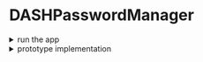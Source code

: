 # DASHPasswordManager

<details>
<summary markdown="span">run the app</summary>
	
- run inside your browser:
	-
	- you need a terminal or an IDE like webstom, where you have opened to projekt directory
	- cd passwordmanager/
	- npm install
	- ionic serve
	
- run on your phone (only android is considered now):
	-
	- you need to have a working android studio environment on your pc
	- you need a terminal or an IDE like webstom, where you have opened to projekt directory
	- cd passwordmanager/
	- npm install (if you dont have done it before)
	- ionic build
	- add in capacitor.config.json path of android studio like: "linuxAndroidStudioPath": "/snap/android-studio/current/android-studio/bin/studio.sh",
	- ionic cap add android
	- ionic cap open android
	- then android studio will be open and you can start the app on your device or emulator of choice

</details>

<details>
<summary markdown="span">prototype implementation</summary>
	
 - out of scope:
	 - 
	 - sharing passwords. (asymmetric cryptography)
	 - local storage of passwords
	 - fancy user-functionalities (for example, 20-character password without special characters.)
 - what we implement:
	 - 
	 - store Passwords in Dash Drive
	 - multi-device access (we implement with Ionic, so we can easily create Android-, IOS-App and Browser Extension)
	 - GUI with react
 - functionalities to be expected:
	 - 
	 - store passwords
	 - read all stored passwords 
	 - sign in with only one mnemonic
		 - choose between any desired existing identity or create a new one
			 - (We don't want to create a mnemonic, for the same reasons as Whatsdapp, so everything related to money is outsourced.)
	 - cryptographic part
		 - create and get specific hardend key (specify path)
		 - derive symmetric key using sha-512
		 - fill the payload so that it can be AES encrypted
		 - use a random number generator to generate an input vector
		 - symmetric encryption using AES-256-CBC for deriving a symmetric key 
		 - symmetric encryption using AES-256-GCM for contract encryption
 - data contract:
	 - 
	 - owner: to reference data (is implicitly given)
	 - index: for identifying the path for the key.
	 - input vector: for AES-256-GCM
	 - authentication Tag: for AES-256-GCM
	 - encrypted payload
	 - contractId: 7m3ZYqYUyJpYUYbPAgWNBP2fcW6agLRxP9U2c6xfjpGV
	 ```
	 {
		"passwordmanager": {
			"indices": [
				{
					"properties": [
						{"index": "asc"}
					],
					"unique": true
				},
				{
					"properties": [
						{"$ownerId": "asc"}
					]
				}
			],
			"properties": {
				"inputVector": {
					"type": "array",
					"byteArray": true,
					"minItems": 30,
					"maxItems": 40
				},
				"authenticationTag": {
					"type": "array",
					"byteArray": true,
					"minItems": 30,
					"maxItems": 40
				},
				"payload":{
					"type": "array",
					"byteArray": true,
					"minItems": 30,
					"maxItems": 40
				},
				"index": {
					"type": "integer",
					"minimum": 0
				}
			},
			"additionalProperties": false,
			"required": ["index", "inputVector", "authenticationTag", "payload"]
		}
	}
	 ```
	 
 - problems we need to address:
	 - 
	 - payload padding
	 - concept for the indexing of the data (which branch of the wallet etc.)
	 - good random number generator / SHA-512, AES-256-CBC implementation
 
 - technologie stack
 	- 
	- ionic with react https://ionicframework.com/docs/react/quickstart
	- https://nodejs.org/api/crypto.html for crypto and rng (also trezor linked this lib in their slip-16)
	- https://www.npmjs.com/package/dash to connect with Dash and for key derivation and so on
 
 - architecture
 	-
	- ![alt text](https://github.com/PanzerknackerR/DASHPasswordManager/blob/main/doc/pictures/prototyp_architecture.png)

</details>
